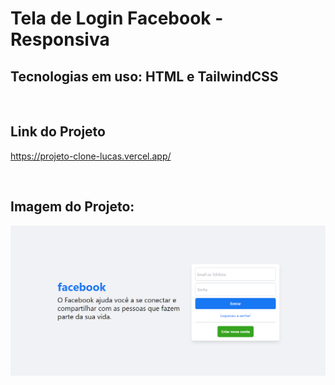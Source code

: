 # Tela de Login Facebook - Responsiva

## Tecnologias em uso: HTML e TailwindCSS

<br>

## Link do Projeto
https://projeto-clone-lucas.vercel.app/

<br>

## Imagem do Projeto:
<img src="img/facebook.png" alt="Imagem do projeto">